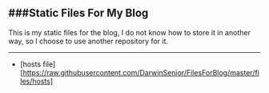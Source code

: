 ###Static Files For My Blog
---
This is my static files for the blog,
I do not know how to store it in another way,
so I choose to use another repository for it.

---
+ [hosts file][https://raw.githubusercontent.com/DarwinSenior/FilesForBlog/master/files/hosts]
